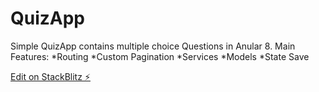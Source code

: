 # QuizApp

Simple QuizApp contains multiple choice Questions in Anular 8.
Main Features:
*Routing
*Custom Pagination
*Services 
*Models
*State Save

[Edit on StackBlitz ⚡️](https://stackblitz.com/edit/quizapp)
